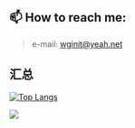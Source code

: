 
##  📫 How to reach me: 
> e-mail: wginit@yeah.net

## 汇总
[![Top Langs](https://github-readme-stats.vercel.app/api/top-langs/?username=wginit&hide_progress=true&locale=cn)](https://github.com/anuraghazra/github-readme-stats)

![](https://github-readme-stats.vercel.app/api?username=wginit&show_icons=true&locale=cn)




<!--
**WGinit/WGinit** is a ✨ _special_ ✨ repository because its `README.md` (this file) appears on your GitHub profile.

Here are some ideas to get you started:

- 🔭 I’m currently working on ...
- 🌱 I’m currently learning ...
- 👯 I’m looking to collaborate on ...
- 🤔 I’m looking for help with ...
- 💬 Ask me about ...
- 📫 How to reach me: ...
- 😄 Pronouns: ...
- ⚡ Fun fact: ...
-->
